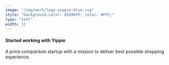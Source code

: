 ```yaml
---
image: "/img/work/logo-yippie-blue.svg"
style: "background-color: #2A96FF; color: #FFF;"
type: "left"
width: 12
---
```

#### Started working with Yippie
A price comparison startup with a mission to deliver best possible shopping experience.
